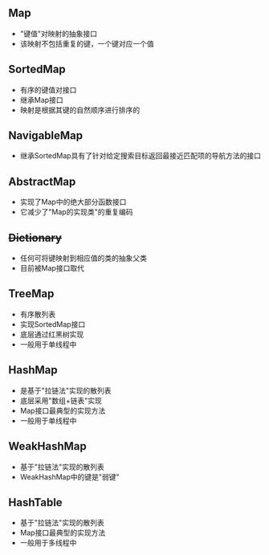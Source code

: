 ## Map

- "键值"对映射的抽象接口
- 该映射不包括重复的键，一个键对应一个值

## SortedMap

- 有序的键值对接口
- 继承Map接口
- 映射是根据其键的自然顺序进行排序的

## NavigableMap

- 继承SortedMap具有了针对给定搜索目标返回最接近匹配项的导航方法的接口

## AbstractMap

- 实现了Map中的绝大部分函数接口
- 它减少了"Map的实现类"的重复编码

## ~~Dictionary~~

- 任何可将键映射到相应值的类的抽象父类
- 目前被Map接口取代

## TreeMap

- 有序散列表
- 实现SortedMap接口
- 底层通过红黑树实现
- 一般用于单线程中

## HashMap

- 是基于"拉链法"实现的散列表
- 底层采用"数组+链表"实现
- Map接口最典型的实现方法
- 一般用于单线程中

## WeakHashMap

- 基于"拉链法"实现的散列表
- WeakHashMap中的键是"弱键"

## HashTable

- 基于"拉链法"实现的散列表
- Map接口最典型的实现方法
- 一般用于多线程中

